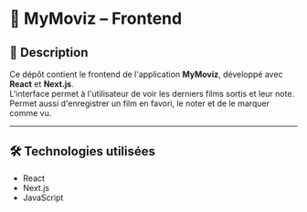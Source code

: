 
# 🎥 MyMoviz – Frontend

## 🔧 Description

Ce dépôt contient le frontend de l'application **MyMoviz**, développé avec **React** et **Next.js**.  
L'interface permet à l'utilisateur de voir les derniers films sortis et leur note. Permet aussi d'enregistrer un film en favori, le noter et de le marquer comme vu.

---

## 🛠️ Technologies utilisées

- React
- Next.js
- JavaScript 
